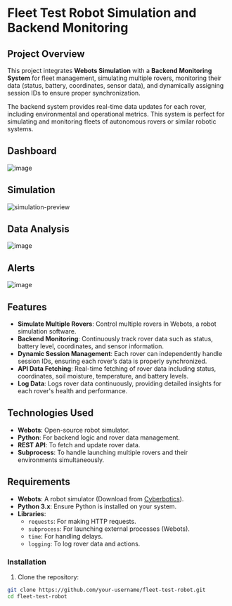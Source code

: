 # Fleet Test Robot Simulation and Backend Monitoring

## Project Overview

This project integrates **Webots Simulation** with a **Backend Monitoring System** for fleet management, simulating multiple rovers, monitoring their data (status, battery, coordinates, sensor data), and dynamically assigning session IDs to ensure proper synchronization. 

The backend system provides real-time data updates for each rover, including environmental and operational metrics. This system is perfect for simulating and monitoring fleets of autonomous rovers or similar robotic systems.

## Dashboard
![image](https://github.com/user-attachments/assets/52806467-0a93-42ee-9f0e-3f5988f52c40)

## Simulation
![simulation-preview](https://github.com/user-attachments/assets/8726b20c-79a0-4661-8f01-8e589667f2b9)

## Data Analysis
![image](https://github.com/user-attachments/assets/2bba81aa-39b7-43c2-a90e-020225b92b19)

## Alerts
![image](https://github.com/user-attachments/assets/23f8c260-860d-48e1-94f2-bde60e3c32e9)

## Features

- **Simulate Multiple Rovers**: Control multiple rovers in Webots, a robot simulation software.
- **Backend Monitoring**: Continuously track rover data such as status, battery level, coordinates, and sensor information.
- **Dynamic Session Management**: Each rover can independently handle session IDs, ensuring each rover’s data is properly synchronized.
- **API Data Fetching**: Real-time fetching of rover data including status, coordinates, soil moisture, temperature, and battery levels.
- **Log Data**: Logs rover data continuously, providing detailed insights for each rover's health and performance.

## Technologies Used

- **Webots**: Open-source robot simulator.
- **Python**: For backend logic and rover data management.
- **REST API**: To fetch and update rover data.
- **Subprocess**: To handle launching multiple rovers and their environments simultaneously.

## Requirements

- **Webots**: A robot simulator (Download from [Cyberbotics](https://cyberbotics.com/)).
- **Python 3.x**: Ensure Python is installed on your system.
- **Libraries**:
  - `requests`: For making HTTP requests.
  - `subprocess`: For launching external processes (Webots).
  - `time`: For handling delays.
  - `logging`: To log rover data and actions.

### Installation

1. Clone the repository:

```bash
git clone https://github.com/your-username/fleet-test-robot.git
cd fleet-test-robot
